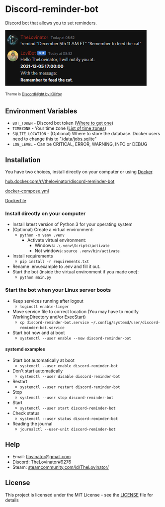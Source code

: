 # Discord-reminder-bot

Discord bot that allows you to set reminders.

![Bot](/Bot.png)

<sup>Theme is [DiscordNight by KillYoy](https://github.com/KillYoy/DiscordNight)<sup>

## Environment Variables

* `BOT_TOKEN` - Discord bot token ([Where to get one](https://discord.com/developers/applications))
* `TIMEZONE` - Your time zone ([List of time zones](https://en.wikipedia.org/wiki/List_of_tz_database_time_zones))
* `SQLITE_LOCATION` - (Optional) Where to store the database. Docker users need to change this to "/data/jobs.sqlite"
* `LOG_LEVEL` - Can be CRITICAL, ERROR, WARNING, INFO or DEBUG

## Installation

You have two choices, install directly on your computer or using [Docker](https://registry.hub.docker.com/r/thelovinator/discord-reminder-bot).

[hub.docker.com/r//thelovinator/discord-reminder-bot](https://registry.hub.docker.com/r/thelovinator/discord-reminder-bot)

[docker-compose.yml](docker-compose.yml)

[Dockerfile](Dockerfile)

### Install directly on your computer

* Install latest version of Python 3 for your operating system
* (Optional) Create a virtual environment:
  * `python -m venv .venv`
    * Activate virtual environment:
      * Windows:  `.\.venv\Scripts\activate`
      * Not windows:  `source .venv/bin/activate`
* Install requirements
  * `pip install -r requirements.txt`
* Rename .env.example to .env and fill it out.
* Start the bot (inside the virtual environment if you made one):
  * `python main.py`

### Start the bot when your Linux server boots

* Keep services running after logout
  * `loginctl enable-linger`
* Move service file to correct location (You may have to modify WorkingDirectory and/or ExecStart)
  * `cp discord-reminder-bot.service ~/.config/systemd/user/discord-reminder-bot.service`
* Start bot now and at boot
  * `systemctl --user enable --now discord-reminder-bot`

#### systemd examples

* Start bot automatically at boot
  * `systemctl --user enable discord-reminder-bot`
* Don't start automatically
  * `systemctl --user disable discord-reminder-bot`
* Restart
  * `systemctl --user restart discord-reminder-bot`
* Stop
  * `systemctl --user stop discord-reminder-bot`
* Start
  * `systemctl --user start discord-reminder-bot`
* Check status
  * `systemctl --user status discord-reminder-bot`
* Reading the journal
  * `journalctl --user-unit discord-reminder-bot`

## Help

* Email: tlovinator@gmail.com
* Discord: TheLovinator#9276
* Steam: [steamcommunity.com/id/TheLovinator/](https://steamcommunity.com/id/TheLovinator/)

## License

This project is licensed under the MIT License - see the [LICENSE](LICENSE) file for details
